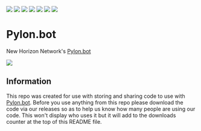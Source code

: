 [![](https://img.shields.io/github/release-date/New-Horizon-Network/Pylon-Bot)](https://github.com/New-Horizon-Network/Pylon-Bot/releases)
[![](https://img.shields.io/github/issues-pr-raw/New-Horizon-Network/Pylon-Bot)](https://github.com/New-Horizon-Network/Pylon-Bot)
[![](https://img.shields.io/github/issues-raw/New-Horizon-Network/Pylon-Bot)](https://github.com/New-Horizon-Network/Pylon-Bot/blob/master/.github/ISSUE_TEMPLATE/bug_report.md)
[![](https://img.shields.io/github/last-commit/New-Horizon-Network/Pylon-Bot/master)](https://github.com/New-Horizon-Network/Pylon-Bot)
[![](https://img.shields.io/github/languages/code-size/New-Horizon-Network/Pylon-Bot)](https://github.com/New-Horizon-Network/Pylon-Bot)
[![](https://img.shields.io/github/downloads/New-Horizon-Network/Pylon-Bot/total)](https://github.com/New-Horizon-Network/Pylon-Bot/releases)
[![](https://discordapp.com/api/guilds/765992820841513050/widget.png?style=shield)](https://discord.gg/neb8Avfsgg)

# Pylon.bot
New Horizon Network's [Pylon.bot](https://Pylon.bot)

![](https://raw.githubusercontent.com/New-Horizon-Network/Pylon-Bot/master/images/Screenshot_2020-11-01_02-25-13.png)

## Information


This repo was created for use with storing and sharing code to use with [Pylon.bot](https://Pylon.bot).
Before you use anything from this repo please download the code via our releases so as to help us know how many people are using our code. This won't display who uses it but it will add to the downloads counter at the top of this README file.